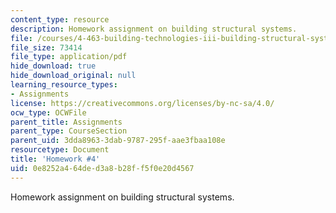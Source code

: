 ```yaml
---
content_type: resource
description: Homework assignment on building structural systems.
file: /courses/4-463-building-technologies-iii-building-structural-systems-ii-fall-2002/0e8252a464ded3a8b28ff5f0e20d4567_HW4.pdf
file_size: 73414
file_type: application/pdf
hide_download: true
hide_download_original: null
learning_resource_types:
- Assignments
license: https://creativecommons.org/licenses/by-nc-sa/4.0/
ocw_type: OCWFile
parent_title: Assignments
parent_type: CourseSection
parent_uid: 3dda8963-3dab-9787-295f-aae3fbaa108e
resourcetype: Document
title: 'Homework #4'
uid: 0e8252a4-64de-d3a8-b28f-f5f0e20d4567
---
```

Homework assignment on building structural systems.